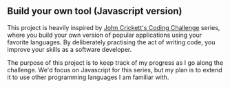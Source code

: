 ## Build your own tool (Javascript version)

This project is heavily inspired by [John Crickett's Coding Challenge](https://codingchallenges.fyi/challenges/intro) series, where you build your own version of popular applications using your favorite languages. By deliberately practising the act of writing code, you improve your skills as a software developer.

The purpose of this project is to keep track of my progress as I go along the challenge. We'd focus on Javascript for this series, but my plan is to extend it to use other programming languages I am familiar with.
